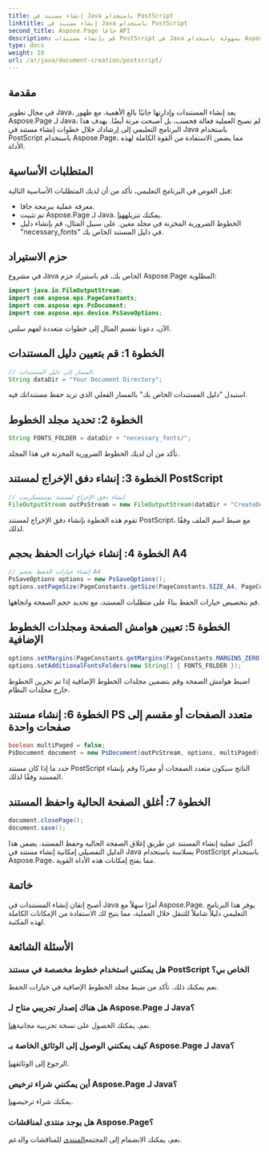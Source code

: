 ```yaml
---
title: إنشاء مستند في Java باستخدام PostScript
linktitle: إنشاء مستند في Java باستخدام PostScript
second_title: Aspose.Page جافا API
description: قم بإنشاء مستندات PostScript في Java بسهولة باستخدام Aspose.Page. تخصيص حجم الصفحة والهوامش والخطوط. جرب النسخة التجريبية المجانية الآن!
type: docs
weight: 10
url: /ar/java/document-creation/postscript/
---
```

## مقدمة
في مجال تطوير Java، يعد إنشاء المستندات وإدارتها جانبًا بالغ الأهمية. مع ظهور Aspose.Page لـ Java، لم تصبح العملية فعالة فحسب، بل أصبحت مرنة أيضًا. يهدف هذا البرنامج التعليمي إلى إرشادك خلال خطوات إنشاء مستند في Java باستخدام PostScript باستخدام Aspose.Page، مما يضمن الاستفادة من القوة الكاملة لهذه الأداة.
## المتطلبات الأساسية
قبل الغوص في البرنامج التعليمي، تأكد من أن لديك المتطلبات الأساسية التالية:
- معرفة عملية ببرمجة جافا.
-  تم تثبيت Aspose.Page لـ Java. يمكنك تنزيله[هنا](https://releases.aspose.com/page/java/).
- الخطوط الضرورية المخزنة في مجلد معين. على سبيل المثال، قم بإنشاء دليل "necessary_fonts" في دليل المستند الخاص بك.
## حزم الاستيراد
في مشروع Java الخاص بك، قم باستيراد حزم Aspose.Page المطلوبة:
```java
import java.io.FileOutputStream;
import com.aspose.eps.PageConstants;
import com.aspose.eps.PsDocument;
import com.aspose.eps.device.PsSaveOptions;

```
الآن، دعونا نقسم المثال إلى خطوات متعددة لفهم سلس.
## الخطوة 1: قم بتعيين دليل المستندات
```java
// المسار إلى دليل المستندات.
String dataDir = "Your Document Directory";
```
استبدل "دليل المستندات الخاص بك" بالمسار الفعلي الذي تريد حفظ مستنداتك فيه.
## الخطوة 2: تحديد مجلد الخطوط
```java
String FONTS_FOLDER = dataDir + "necessary_fonts/";
```
تأكد من أن لديك الخطوط الضرورية المخزنة في هذا المجلد.
## الخطوة 3: إنشاء دفق الإخراج لمستند PostScript
```java
// إنشاء دفق الإخراج لمستند بوستسكريبت
FileOutputStream outPsStream = new FileOutputStream(dataDir + "CreateDocument_outPS.ps");
```
تقوم هذه الخطوة بإنشاء دفق الإخراج لمستند PostScript، مع ضبط اسم الملف وفقًا لذلك.
## الخطوة 4: إنشاء خيارات الحفظ بحجم A4
```java
// إنشاء خيارات الحفظ بحجم A4
PsSaveOptions options = new PsSaveOptions();
options.setPageSize(PageConstants.getSize(PageConstants.SIZE_A4, PageConstants.ORIENTATION_PORTRAIT));
```
قم بتخصيص خيارات الحفظ بناءً على متطلبات المستند، مع تحديد حجم الصفحة واتجاهها.
## الخطوة 5: تعيين هوامش الصفحة ومجلدات الخطوط الإضافية
```java
options.setMargins(PageConstants.getMargins(PageConstants.MARGINS_ZERO));
options.setAdditionalFontsFolders(new String[] { FONTS_FOLDER });
```
اضبط هوامش الصفحة وقم بتضمين مجلدات الخطوط الإضافية إذا تم تخزين الخطوط خارج مجلدات النظام.
## الخطوة 6: إنشاء مستند PS متعدد الصفحات أو مقسم إلى صفحات واحدة
```java
boolean multiPaged = false;
PsDocument document = new PsDocument(outPsStream, options, multiPaged);
```
حدد ما إذا كان مستند PostScript الناتج سيكون متعدد الصفحات أو مفردًا وقم بإنشاء المستند وفقًا لذلك.
## الخطوة 7: أغلق الصفحة الحالية واحفظ المستند
```java
document.closePage();
document.save();
```
أكمل عملية إنشاء المستند عن طريق إغلاق الصفحة الحالية وحفظ المستند.
يضمن هذا الدليل التفصيلي إمكانية إنشاء مستند في Java بسلاسة باستخدام PostScript باستخدام Aspose.Page، مما يفتح إمكانات هذه الأداة القوية.
## خاتمة
أصبح إتقان إنشاء المستندات في Java أمرًا سهلاً مع Aspose.Page. يوفر هذا البرنامج التعليمي دليلاً شاملاً للتنقل خلال العملية، مما يتيح لك الاستفادة من الإمكانات الكاملة لهذه المكتبة.
## الأسئلة الشائعة
### هل يمكنني استخدام خطوط مخصصة في مستند PostScript الخاص بي؟
نعم يمكنك ذلك. تأكد من ضبط مجلد الخطوط الإضافية في خيارات الحفظ.
### هل هناك إصدار تجريبي متاح لـ Aspose.Page لـ Java؟
 نعم، يمكنك الحصول على نسخة تجريبية مجانية[هنا](https://releases.aspose.com/).
### كيف يمكنني الوصول إلى الوثائق الخاصة بـ Aspose.Page لـ Java؟
 الرجوع إلى الوثائق[هنا](https://reference.aspose.com/page/java/).
### أين يمكنني شراء ترخيص Aspose.Page لـ Java؟
 يمكنك شراء ترخيص[هنا](https://purchase.aspose.com/buy).
### هل يوجد منتدى لمناقشات Aspose.Page؟
 نعم، يمكنك الانضمام إلى المجتمع[المنتدى](https://forum.aspose.com/c/page/39) للمناقشات والدعم.